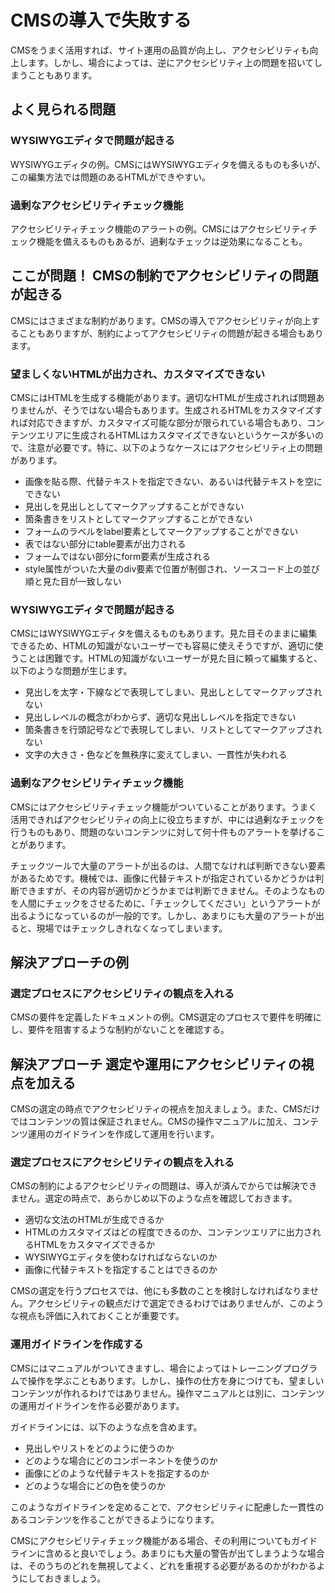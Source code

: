 # CMSの導入で失敗する
CMSをうまく活用すれば、サイト運用の品質が向上し、アクセシビリティも向上します。しかし、場合によっては、逆にアクセシビリティ上の問題を招いてしまうこともあります。


## よく見られる問題

### WYSIWYGエディタで問題が起きる
WYSIWYGエディタの例。CMSにはWYSIWYGエディタを備えるものも多いが、この編集方法では問題のあるHTMLができやすい。

### 過剰なアクセシビリティチェック機能
アクセシビリティチェック機能のアラートの例。CMSにはアクセシビリティチェック機能を備えるものもあるが、過剰なチェックは逆効果になることも。


## ここが問題！ CMSの制約でアクセシビリティの問題が起きる
CMSにはさまざまな制約があります。CMSの導入でアクセシビリティが向上することもありますが、制約によってアクセシビリティの問題が起きる場合もあります。

### 望ましくないHTMLが出力され、カスタマイズできない
CMSにはHTMLを生成する機能があります。適切なHTMLが生成されれば問題ありませんが、そうではない場合もあります。生成されるHTMLをカスタマイズすれば対応できますが、カスタマイズ可能な部分が限られている場合もあり、コンテンツエリアに生成されるHTMLはカスタマイズできないというケースが多いので、注意が必要です。特に、以下のようなケースにはアクセシビリティ上の問題があります。

* 画像を貼る際、代替テキストを指定できない、あるいは代替テキストを空にできない
* 見出しを見出しとしてマークアップすることができない
* 箇条書きをリストとしてマークアップすることができない
* フォームのラベルをlabel要素としてマークアップすることができない
* 表ではない部分にtable要素が出力される
* フォームではない部分にform要素が生成される
* style属性がついた大量のdiv要素で位置が制御され、ソースコード上の並び順と見た目が一致しない

### WYSIWYGエディタで問題が起きる
CMSにはWYSIWYGエディタを備えるものもあります。見た目そのままに編集できるため、HTMLの知識がないユーザーでも容易に使えそうですが、適切に使うことは困難です。HTMLの知識がないユーザーが見た目に頼って編集すると、以下のような問題が生じます。

* 見出しを太字・下線などで表現してしまい、見出しとしてマークアップされない
* 見出しレベルの概念がわからず、適切な見出しレベルを指定できない
* 箇条書きを行頭記号などで表現してしまい、リストとしてマークアップされない
* 文字の大きさ・色などを無秩序に変えてしまい、一貫性が失われる


### 過剰なアクセシビリティチェック機能
CMSにはアクセシビリティチェック機能がついていることがあります。うまく活用できればアクセシビリティの向上に役立ちますが、中には過剰なチェックを行うものもあり、問題のないコンテンツに対して何十件ものアラートを挙げることがあります。

チェックツールで大量のアラートが出るのは、人間でなければ判断できない要素があるためです。機械では、画像に代替テキストが指定されているかどうかは判断できますが、その内容が適切かどうかまでは判断できません。そのようなものを人間にチェックをさせるために、「チェックしてください」というアラートが出るようになっているのが一般的です。しかし、あまりにも大量のアラートが出ると、現場ではチェックしきれなくなってしまいます。


## 解決アプローチの例

### 選定プロセスにアクセシビリティの観点を入れる
CMSの要件を定義したドキュメントの例。CMS選定のプロセスで要件を明確にし、要件を阻害するような制約がないことを確認する。


## 解決アプローチ 選定や運用にアクセシビリティの視点を加える
CMSの選定の時点でアクセシビリティの視点を加えましょう。また、CMSだけではコンテンツの質は保証されません。CMSの操作マニュアルに加え、コンテンツ運用のガイドラインを作成して運用を行います。


### 選定プロセスにアクセシビリティの観点を入れる
CMSの制約によるアクセシビリティの問題は、導入が済んでからでは解決できません。選定の時点で、あらかじめ以下のような点を確認しておきます。

* 適切な文法のHTMLが生成できるか
* HTMLのカスタマイズはどの程度できるのか、コンテンツエリアに出力されるHTMLをカスタマイズできるか
* WYSIWYGエディタを使わなければならないのか
* 画像に代替テキストを指定することはできるのか

CMSの選定を行うプロセスでは、他にも多数のことを検討しなければなりません。アクセシビリティの観点だけで選定できるわけではありませんが、このような視点も評価に入れておくことが重要です。


### 運用ガイドラインを作成する
CMSにはマニュアルがついてきますし、場合によってはトレーニングプログラムで操作を学ぶこともあります。しかし、操作の仕方を身につけても、望ましいコンテンツが作れるわけではありません。操作マニュアルとは別に、コンテンツの運用ガイドラインを作る必要があります。

ガイドラインには、以下のような点を含めます。

* 見出しやリストをどのように使うのか
* どのような場合にどのコンポーネントを使うのか
* 画像にどのような代替テキストを指定するのか
* どのような場合にどの色を使うのか

このようなガイドラインを定めることで、アクセシビリティに配慮した一貫性のあるコンテンツを作ることができるようになります。

CMSにアクセシビリティチェック機能がある場合、その利用についてもガイドラインに含めると良いでしょう。あまりにも大量の警告が出てしまうような場合は、そのうちのどれを無視してよく、どれを重視する必要があるのかがわかるようにしておきましょう。

